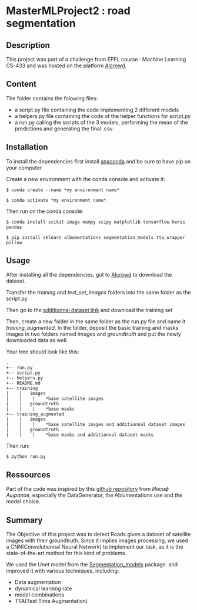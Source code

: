 # MasterMLProject2 : road segmentation

Description
-----------
This project was part of a challenge from EPFL course : Machine Learning CS-433 and was hosted on the platform [AIcrowd](https://www.aicrowd.com/).

Content
-------
The folder contains the folowing files:
 - a script.py file containing the code implementing 2 different models
 - a helpers.py file containing the code of the helper functions for script.py
 - a run.py calling the scripts of the 3 models, performing the mean of the predictions and generating the final .csv

Installation
------------
To install the dependencies first install [anaconda](https://www.anaconda.com/distribution/) and be sure to have pip on your computer

Create a new environment with the conda console and activate it:

```
$ conda create --name *my environment name*

$ conda activate *my environment name*
```

Then run on the conda console:

```
$ conda install scikit-image numpy scipy matplotlib tensorflow keras pandas

$ pip install sklearn albumentations segmentation_models tta_wrapper pillow
```

Usage
-----
After installing all the dependencies, got to [AIcrowd](https://www.aicrowd.com/challenges/epfl-ml-road-segmentation-2019/dataset_files)
to download the dataset.

Transfer the *training* and *test_set_images* folders into the same folder as the script.py

Then go to the [additionnal dataset link](https://www.cs.toronto.edu/~vmnih/data/) and download the training set

Then, create a new folder in the same folder as the run.py file and name it *training_augmented*. In the folder, deposit the basic training and masks images in two folders named *images* and *groundtruth* and put the newly downloaded data as well.

Your tree should look like this:

```
.
+-- run.py
+-- script.py
+-- helpers.py
+-- README.md
+-- training
|    |   images
|    |    |    *base satellite images
|    |   groundtruth
|    |    |    *base masks
+-- training_augmented
|    |   images
|    |    |    *base satellite images and additionnal dataset images
|    |   groundtruth
|    |    |    *base masks and additionnal dataset masks
```

Then run:
```
$ python run.py
```

Ressources
----------
Part of the code was inspired by this [github repository](https://github.com/Diyago/ML-DL-scripts/blob/master/DEEP%20LEARNING/segmentation/Segmentation%20pipeline/segmentation%20pipeline.ipynb) from *Инсаф Ашрапов*, especially the DataGenerator, the Ablumentations use and the model choice.

Summary
-------
The Objective of this project was to detect Roads given a dataset of satellite images with their groundtruth. 
Since it implies images processing, we used a CNN(Convolutionnal Neural Network) to implement our task, as it is the state-of-the-art method for this kind of problems.

We used the Unet model from the [Segmentation_models](https://github.com/qubvel/segmentation_models) package. and improved it with various techniques, including: 

 - Data augmentation
 - dynamical learning rate
 - model combinations
 - TTA(Test Time Augmentation)
 
